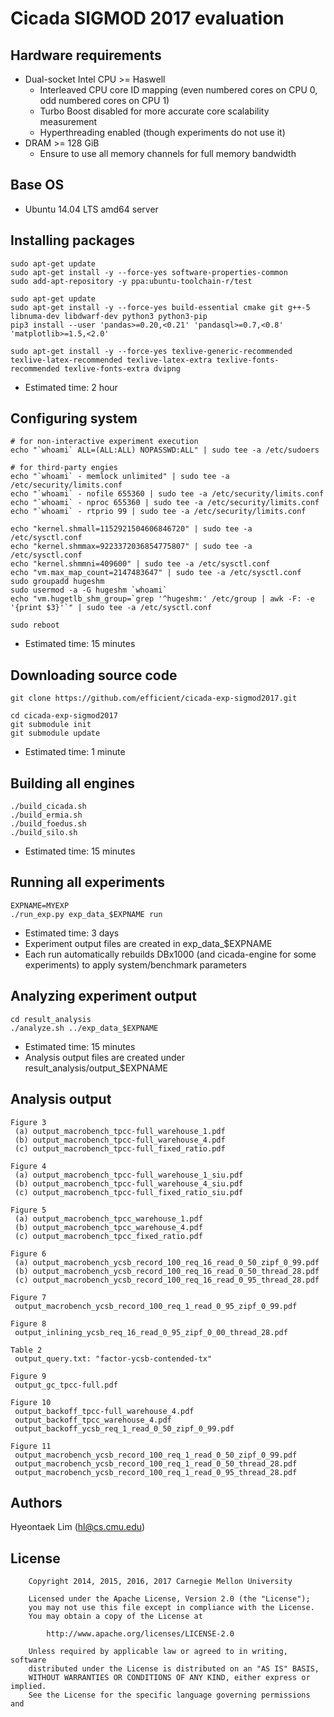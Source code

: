 Cicada SIGMOD 2017 evaluation
=============================

Hardware requirements
---------------------

 * Dual-socket Intel CPU >= Haswell
   * Interleaved CPU core ID mapping (even numbered cores on CPU 0, odd numbered cores on CPU 1)
   * Turbo Boost disabled for more accurate core scalability measurement
   * Hyperthreading enabled (though experiments do not use it)
 * DRAM >= 128 GiB
   * Ensure to use all memory channels for full memory bandwidth

Base OS
-------

 * Ubuntu 14.04 LTS amd64 server

Installing packages
-------------------

	sudo apt-get update
	sudo apt-get install -y --force-yes software-properties-common
	sudo add-apt-repository -y ppa:ubuntu-toolchain-r/test

	sudo apt-get update
	sudo apt-get install -y --force-yes build-essential cmake git g++-5 libnuma-dev libdwarf-dev python3 python3-pip
	pip3 install --user 'pandas>=0.20,<0.21' 'pandasql>=0.7,<0.8' 'matplotlib>=1.5,<2.0'

	sudo apt-get install -y --force-yes texlive-generic-recommended texlive-latex-recommended texlive-latex-extra texlive-fonts-recommended texlive-fonts-extra dvipng

 * Estimated time: 2 hour

Configuring system
------------------

	# for non-interactive experiment execution
	echo "`whoami` ALL=(ALL:ALL) NOPASSWD:ALL" | sudo tee -a /etc/sudoers

	# for third-party engies
	echo "`whoami` - memlock unlimited" | sudo tee -a /etc/security/limits.conf
	echo "`whoami` - nofile 655360 | sudo tee -a /etc/security/limits.conf
	echo "`whoami` - nproc 655360 | sudo tee -a /etc/security/limits.conf
	echo "`whoami` - rtprio 99 | sudo tee -a /etc/security/limits.conf

	echo "kernel.shmall=1152921504606846720" | sudo tee -a /etc/sysctl.conf
	echo "kernel.shmmax=9223372036854775807" | sudo tee -a /etc/sysctl.conf
	echo "kernel.shmmni=409600" | sudo tee -a /etc/sysctl.conf
	echo "vm.max_map_count=2147483647" | sudo tee -a /etc/sysctl.conf
	sudo groupadd hugeshm
	sudo usermod -a -G hugeshm `whoami`
	echo "vm.hugetlb_shm_group=`grep '^hugeshm:' /etc/group | awk -F: -e '{print $3}'`" | sudo tee -a /etc/sysctl.conf

	sudo reboot

 * Estimated time: 15 minutes

Downloading source code
-----------------------

	git clone https://github.com/efficient/cicada-exp-sigmod2017.git

	cd cicada-exp-sigmod2017
	git submodule init
	git submodule update

 * Estimated time: 1 minute

Building all engines
--------------------

	./build_cicada.sh
	./build_ermia.sh
	./build_foedus.sh
	./build_silo.sh

 * Estimated time: 15 minutes

Running all experiments
-----------------------

	EXPNAME=MYEXP
	./run_exp.py exp_data_$EXPNAME run

 * Estimated time: 3 days
 * Experiment output files are created in exp\_data\_$EXPNAME
 * Each run automatically rebuilds DBx1000 (and cicada-engine for some experiments) to apply system/benchmark parameters

Analyzing experiment output
---------------------------

	cd result_analysis
	./analyze.sh ../exp_data_$EXPNAME

 * Estimated time: 15 minutes
 * Analysis output files are created under result\_analysis/output\_$EXPNAME

Analysis output
---------------

	Figure 3
	 (a) output_macrobench_tpcc-full_warehouse_1.pdf
	 (b) output_macrobench_tpcc-full_warehouse_4.pdf
	 (c) output_macrobench_tpcc-full_fixed_ratio.pdf

	Figure 4
	 (a) output_macrobench_tpcc-full_warehouse_1_siu.pdf
	 (b) output_macrobench_tpcc-full_warehouse_4_siu.pdf
	 (c) output_macrobench_tpcc-full_fixed_ratio_siu.pdf

	Figure 5
	 (a) output_macrobench_tpcc_warehouse_1.pdf
	 (b) output_macrobench_tpcc_warehouse_4.pdf
	 (c) output_macrobench_tpcc_fixed_ratio.pdf

	Figure 6
	 (a) output_macrobench_ycsb_record_100_req_16_read_0_50_zipf_0_99.pdf
	 (b) output_macrobench_ycsb_record_100_req_16_read_0_50_thread_28.pdf
	 (c) output_macrobench_ycsb_record_100_req_16_read_0_95_thread_28.pdf

	Figure 7
	 output_macrobench_ycsb_record_100_req_1_read_0_95_zipf_0_99.pdf

	Figure 8
	 output_inlining_ycsb_req_16_read_0_95_zipf_0_00_thread_28.pdf

	Table 2
	 output_query.txt: "factor-ycsb-contended-tx"

	Figure 9
	 output_gc_tpcc-full.pdf

	Figure 10
	 output_backoff_tpcc-full_warehouse_4.pdf
	 output_backoff_tpcc_warehouse_4.pdf
	 output_backoff_ycsb_req_1_read_0_50_zipf_0_99.pdf

	Figure 11
	 output_macrobench_ycsb_record_100_req_1_read_0_50_zipf_0_99.pdf
	 output_macrobench_ycsb_record_100_req_1_read_0_50_thread_28.pdf
	 output_macrobench_ycsb_record_100_req_1_read_0_95_thread_28.pdf

Authors
-------

Hyeontaek Lim (hl@cs.cmu.edu)

License
-------

        Copyright 2014, 2015, 2016, 2017 Carnegie Mellon University

        Licensed under the Apache License, Version 2.0 (the "License");
        you may not use this file except in compliance with the License.
        You may obtain a copy of the License at

            http://www.apache.org/licenses/LICENSE-2.0

        Unless required by applicable law or agreed to in writing, software
        distributed under the License is distributed on an "AS IS" BASIS,
        WITHOUT WARRANTIES OR CONDITIONS OF ANY KIND, either express or implied.
        See the License for the specific language governing permissions and

